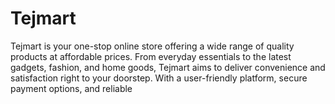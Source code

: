 # Tejmart
Tejmart is your one-stop online store offering a wide range of quality products at affordable prices. From everyday essentials to the latest gadgets, fashion, and home goods, Tejmart aims to deliver convenience and satisfaction right to your doorstep. With a user-friendly platform, secure payment options, and reliable
